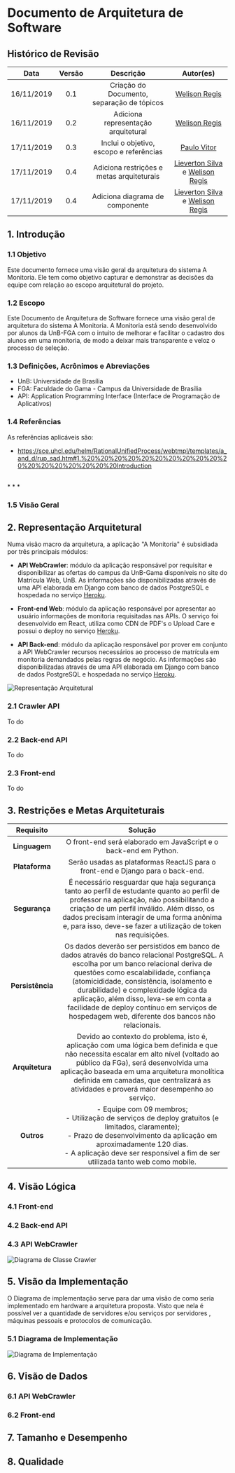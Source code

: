 # Documento de Arquitetura de Software

## Histórico de Revisão

| Data | Versão | Descrição | Autor(es) |
|:--------:|:--------:|:----------------------:|:------------------:|
| 16/11/2019 | 0.1 | Criação do Documento, separação de tópicos | [Welison Regis](https://github.com/WelisonR) |
| 16/11/2019 | 0.2 | Adiciona representação arquitetural | [Welison Regis](https://github.com/WelisonR) |
| 17/11/2019 | 0.3 | Inclui o objetivo, escopo e referências | [Paulo Vitor](https://github.com/PauloVitorRocha) |
| 17/11/2019 | 0.4 | Adiciona restrições e metas arquiteturais | [Lieverton Silva](https://github.com/lievertom) e [Welison Regis](https://github.com/WelisonR) |
| 17/11/2019 | 0.4 | Adiciona diagrama de componente | [Lieverton Silva](https://github.com/lievertom) e [Welison Regis](https://github.com/WelisonR) |

## 1. Introdução

### 1.1 Objetivo

Este documento fornece uma visão geral da arquitetura do sistema A Monitoria. Ele tem como objetivo capturar e demonstrar as decisões da equipe com relação ao escopo  arquitetural do projeto.

### 1.2 Escopo

Este Documento de Arquitetura de Software fornece uma visão geral de arquitetura do sistema A Monitoria. A Monitoria está sendo desenvolvido por alunos da UnB-FGA com o intuito de melhorar e facilitar o cadastro dos alunos em uma monitoria, de modo a deixar mais transparente e veloz o processo de seleção.

### 1.3 Definições, Acrônimos e Abreviações

* UnB: Universidade de Brasília
* FGA: Faculdade do Gama - Campus da Universidade de Brasília
* API: Application Programming Interface (Interface de Programação de Aplicativos)

### 1.4 Referências

As referências aplicáveis são:

* <https://sce.uhcl.edu/helm/RationalUnifiedProcess/webtmpl/templates/a_and_d/rup_sad.htm#1.%20%20%20%20%20%20%20%20%20%20%20%20%20%20%20%20%20%20Introduction>
<br/>
* <https://github.com/2019-2-arquitetura-desenho/wiki>
* <https://www.cin.ufpe.br/~gta/rup-vc/core.informal_resources/guidances/examples/resources/ex_sad.htm>
* <https://www.cin.ufpe.br/~gta/rup-vc/extend.formal_resources/guidances/examples/resources/sadoc_v1.htm>


### 1.5 Visão Geral

<!-- Este documento visa detalhar as soluções arquiteturais desenvolvidas no sistema. Deste modo, neste documento serão abordados os seguintes aspectos:

* Representação Arquitetural
* Restrições e Metas Arquiteturais
* Visão de Casos de Uso
* Visão Lógica
* Visão de Processos
* Visualização da Implementação
* Visão de Dados
* Tamanho e Desempenho
* Qualidade -->


## 2. Representação Arquitetural

Numa visão macro da arquitetura, a aplicação "A Monitoria" é subsidiada por três principais módulos:

*   **API WebCrawler**: módulo da aplicação responsável por requisitar e disponibilizar as ofertas do campus da UnB-Gama disponíveis no site do Matrícula Web, UnB. As informações são disponibilizadas através de uma API elaborada em Django com banco de dados PostgreSQL e hospedada no serviço [Heroku](http://amonitoria-offers.herokuapp.com/discipline/).

*   **Front-end Web**: módulo da aplicação responsável por apresentar ao usuário informações de monitoria requisitadas nas APIs. O serviço foi desenvolvido em React, utiliza como CDN de PDF's o Upload Care e possui o deploy no serviço [Heroku](https://www.heroku.com/).

*   **API Back-end**: módulo da aplicação responsável por prover em conjunto a API WebCrawler recursos necessários ao processo de matrícula em monitoria demandados pelas regras de negócio. As informações são disponibilizadas através de uma API elaborada em Django com banco de dados PostgreSQL e hospedada no serviço [Heroku](https://www.heroku.com/).

![Representação Arquitetural](assets/representacao_arquitetural.png)

### 2.1 Crawler API

To do

### 2.2 Back-end API

To do

### 2.3 Front-end

To do

## 3. Restrições e Metas Arquiteturais

| Requisito | Solução |
|:---------:|:-------:|
| **Linguagem** | O front-end será elaborado em JavaScript e o back-end em Python. |
| **Plataforma** | Serão usadas as plataformas ReactJS para o front-end e Django para o back-end. |
| **Segurança** | É necessário resguardar que haja segurança tanto ao perfil de estudante quanto ao perfil de professor na aplicação, não possibilitando a criação de um perfil inválido. Além disso, os dados precisam interagir de uma forma anônima e, para isso, deve-se fazer a utilização de token nas requisições. |
| **Persistência** | Os dados deverão ser persistidos em banco de dados através do banco relacional PostgreSQL. A escolha por um banco relacional deriva de questões como escalabilidade, confiança (atomicididade, consistência, isolamento e durabilidade) e complexidade lógica da aplicação, além disso, leva-se em conta a facilidade de deploy contínuo em serviços de hospedagem web, diferente dos bancos não relacionais. |
| **Arquitetura** | Devido ao contexto do problema, isto é, aplicação com uma lógica bem definida e que não necessita escalar em alto nível (voltado ao público da FGa), será desenvolvida uma aplicação baseada em uma arquitetura monolítica definida em camadas, que centralizará as atividades e proverá maior desempenho ao serviço. |
| **Outros** | - Equipe com 09 membros;<br/> - Utilização de serviços de deploy gratuitos (e limitados, claramente); <br/> - Prazo de desenvolvimento da aplicação em aproximadamente 120 dias.<br/> - A aplicação deve ser responsível a fim de ser utilizada tanto web como mobile.|

## 4. Visão Lógica

### 4.1 Front-end

### 4.2 Back-end API

### 4.3 API WebCrawler

![Diagrama de Classe Crawler](assets/diagrama_classe_crawler.png)

## 5. Visão da Implementação

O Diagrama de implementação serve para dar uma visão de como seria implementado em hardware a arquitetura proposta. Visto que nela é possível ver a quantidade de servidores e/ou serviços por servidores , máquinas pessoais e protocolos de comunicação.

### 5.1 Diagrama de Implementação

![Diagrama de Implementação](assets/diagrama_implementacao.jpg)

## 6. Visão de Dados

### 6.1 API WebCrawler

### 6.2 Front-end


## 7. Tamanho e Desempenho


## 8. Qualidade
